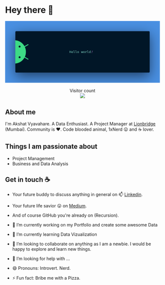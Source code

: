 # Hey there :wave:

<img src="https://github.com/akshatvyavahare/akshatvyavahare/blob/main/banner.png?raw=true" alt="Hello world!">

<p align="center"> 
  Visitor count<br>
  <img src="https://profile-counter.glitch.me/akshatvyavahare/count.svg" />
</p>

## About me

I'm Akshat Vyavahare. A Data Enthusiast. A Project Manager at [Lionbridge](https://www.lionbridge.com/) (Mumbai). Community is :heart:. Code blooded animal, 1xNerd :stuck_out_tongue: and :coffee: lover. 

<!-- I ocassionally blog and tweet about android. Also open sourced few android related stuff.   -->


## Things I am passionate about

- Project Management
- Business and Data Analysis 

## Get in touch :coffee:

- Your future buddy to discuss anything in general on 📫 [Linkedin](https://www.linkedin.com/in/akshatvyavahare/).
- Your future life savior :stuck_out_tongue: on [Medium](https://medium.com/@akshatvyavahare).
- And of course GitHub you're already on (Recursion).


- 🔭 I’m currently working on my Portfolio and create some awesome Data
- 🌱 I’m currently learning Data Vizualization
- 👯 I’m looking to collaborate on anything as I am a newbie. I would be happy to explore and learn new things.
- 🤔 I’m looking for help with ...
- 😄 Pronouns: Introvert. Nerd.
- ⚡ Fun fact: Bribe me with a Pizza.

<!--
- 👋 Hi, I’m @akshatvyavahare
- 👀 I’m interested in ...
- 🌱 I’m currently learning ...
- 💞️ I’m looking to collaborate on ...
- 📫 How to reach me ...
-->
